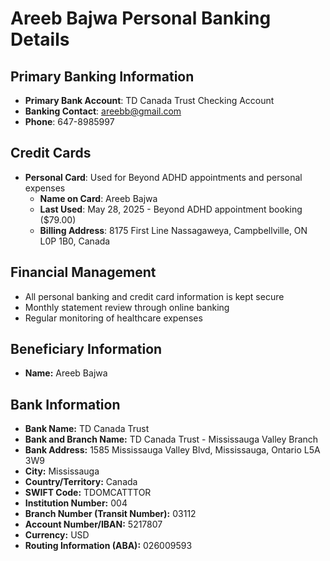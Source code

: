 # Areeb Bajwa Personal Banking Details

## Primary Banking Information
- **Primary Bank Account**: TD Canada Trust Checking Account
- **Banking Contact**: areebb@gmail.com
- **Phone**: 647-8985997

## Credit Cards
- **Personal Card**: Used for Beyond ADHD appointments and personal expenses
  - **Name on Card**: Areeb Bajwa
  - **Last Used**: May 28, 2025 - Beyond ADHD appointment booking ($79.00)
  - **Billing Address**: 8175 First Line Nassagaweya, Campbellville, ON L0P 1B0, Canada

## Financial Management
- All personal banking and credit card information is kept secure
- Monthly statement review through online banking
- Regular monitoring of healthcare expenses

## Beneficiary Information
- **Name:** Areeb Bajwa

## Bank Information
- **Bank Name:** TD Canada Trust
- **Bank and Branch Name:** TD Canada Trust - Mississauga Valley Branch
- **Bank Address:** 1585 Mississauga Valley Blvd, Mississauga, Ontario L5A 3W9
- **City:** Mississauga
- **Country/Territory:** Canada
- **SWIFT Code:** TDOMCATTTOR
- **Institution Number:** 004
- **Branch Number (Transit Number):** 03112
- **Account Number/IBAN:** 5217807
- **Currency:** USD
- **Routing Information (ABA):** 026009593 